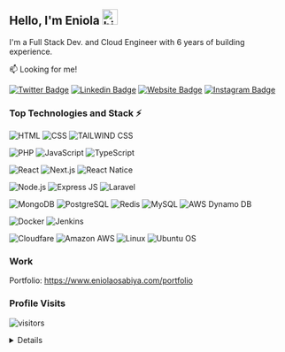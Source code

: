 ## Hello, I'm Eniola <img src="https://emoji.slack-edge.com/T02HBS55FCG/cool-doge/aa3c8fd9037a0604.gif" width="28" alt="hi">

I'm a Full Stack Dev. and Cloud Engineer with 6 years of building experience.

:mailbox: Looking for me!


[![Twitter Badge](https://img.shields.io/badge/-@eni4sure-1DA1F2?style=flat&logo=twitter&logoColor=white)](https://twitter.com/eni4sure)
[![Linkedin Badge](https://img.shields.io/badge/-Eniola_Osabiya-0e76a8?style=flat&logo=linkedin&logoColor=white)](https://www.linkedin.com/in/eniola-osabiya/)
[![Website Badge](https://img.shields.io/badge/website-000000?style=flat&logo=About.me&logoColor=white)](https://eniolaosabiya.com)
[![Instagram Badge](https://img.shields.io/badge/-@eni4sure-e84393?style=flat&logo=instagram&logoColor=white)](https://instagram.com/eni4sure)


### Top Technologies and Stack ⚡️

![HTML](https://img.shields.io/badge/HTML-239120?style=for-the-badge&logo=html5&logoColor=white)
![CSS](https://img.shields.io/badge/CSS3-1572B6?style=for-the-badge&logo=css3&logoColor=white)
![TAILWIND CSS](https://img.shields.io/badge/Tailwind_CSS-38B2AC?style=for-the-badge&logo=tailwind-css&logoColor=white)

![PHP](https://img.shields.io/badge/PHP-777BB4?style=for-the-badge&logo=php&logoColor=white)
![JavaScript](https://img.shields.io/badge/JavaScript-F7DF1E?style=for-the-badge&logo=javascript&logoColor=black)
![TypeScript](https://img.shields.io/badge/TypeScript-007ACC?style=for-the-badge&logo=typescript&logoColor=white)

![React](https://img.shields.io/badge/React-20232A?style=for-the-badge&logo=react&logoColor=61DAFB)
![Next.js](https://img.shields.io/static/v1?style=for-the-badge&message=Next.js&color=000000&logo=Next.js&logoColor=FFFFFF&label=)
![React Natice](https://img.shields.io/badge/React_Native-20232A?style=for-the-badge&logo=react&logoColor=61DAFB)

![Node.js](https://img.shields.io/badge/Node.js-339933?style=for-the-badge&logo=node.js&logoColor=white)
![Express JS](https://img.shields.io/badge/Express.js-404D59?style=for-the-badge)
![Laravel](https://img.shields.io/badge/Laravel-FF2D20?style=for-the-badge&logo=laravel&logoColor=white)


![MongoDB](https://img.shields.io/badge/MongoDB-4EA94B?style=for-the-badge&logo=mongodb&logoColor=white)
![PostgreSQL](https://img.shields.io/badge/PostgreSQL-316192?style=for-the-badge&logo=postgresql&logoColor=white)
![Redis](https://img.shields.io/badge/redis-%23DD0031.svg?&style=for-the-badge&logo=redis&logoColor=white)
![MySQL](https://img.shields.io/badge/MySQL-4479A1?style=for-the-badge&logo=mysql&logoColor=white)
![AWS Dynamo DB](https://img.shields.io/badge/Amazon%20DynamoDB-4053D6?style=for-the-badge&logo=Amazon%20DynamoDB&logoColor=white)


![Docker](https://img.shields.io/static/v1?style=for-the-badge&message=Docker&color=2496ED&logo=Docker&logoColor=FFFFFF&label=)
![Jenkins](https://img.shields.io/badge/Jenkins-D24939?style=for-the-badge&logo=Jenkins&logoColor=white)



![Cloudfare](https://img.shields.io/badge/Cloudflare-F38020?style=for-the-badge&logo=Cloudflare&logoColor=white)
![Amazon AWS](https://img.shields.io/badge/Amazon_AWS-232F3E?style=for-the-badge&logo=amazon-aws&logoColor=white)
![Linux](https://img.shields.io/badge/Linux-FCC624?style=for-the-badge&logo=linux&logoColor=black)
![Ubuntu OS](https://img.shields.io/badge/Ubuntu-E95420?style=for-the-badge&logo=ubuntu&logoColor=white)

### Work

Portfolio: https://www.eniolaosabiya.com/portfolio

### Profile Visits

![visitors](https://komarev.com/ghpvc/?username=eni4sure)

<details>

### Github Stats

![Github stats](https://github-readme-stats.vercel.app/api?username=eni4sure&count_private=true&theme=dark&hide=contribs,issues)

</details>
